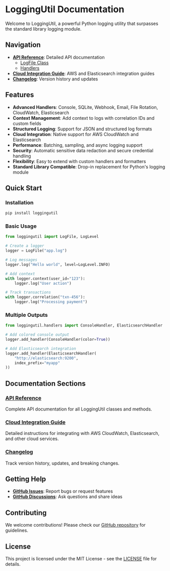 # LoggingUtil Documentation

Welcome to LoggingUtil, a powerful Python logging utility that surpasses the standard library logging module.

## Navigation

- **[API Reference](api/logfile.md)**: Detailed API documentation
    - [LogFile Class](api/logfile.md)
    - [Handlers](api/handlers.md)
- **[Cloud Integration Guide](guide/cloud.md)**: AWS and Elasticsearch integration guides
- **[Changelog](changelog.md)**: Version history and updates

## Features

- **Advanced Handlers**: Console, SQLite, Webhook, Email, File Rotation, CloudWatch, Elasticsearch
- **Context Management**: Add context to logs with correlation IDs and custom fields
- **Structured Logging**: Support for JSON and structured log formats
- **Cloud Integration**: Native support for AWS CloudWatch and Elasticsearch
- **Performance**: Batching, sampling, and async logging support
- **Security**: Automatic sensitive data redaction and secure credential handling
- **Flexibility**: Easy to extend with custom handlers and formatters
- **Standard Library Compatible**: Drop-in replacement for Python's logging module

## Quick Start

### Installation

```bash
pip install loggingutil
```

### Basic Usage

```python
from loggingutil import LogFile, LogLevel

# Create a logger
logger = LogFile("app.log")

# Log messages
logger.log("Hello world", level=LogLevel.INFO)

# Add context
with logger.context(user_id="123"):
    logger.log("User action")

# Track transactions
with logger.correlation("txn-456"):
    logger.log("Processing payment")
```

### Multiple Outputs

```python
from loggingutil.handlers import ConsoleHandler, ElasticsearchHandler

# Add colored console output
logger.add_handler(ConsoleHandler(color=True))

# Add Elasticsearch integration
logger.add_handler(ElasticsearchHandler(
    "http://elasticsearch:9200",
    index_prefix="myapp"
))
```

## Documentation Sections

### [API Reference](api/logfile.md)
Complete API documentation for all LoggingUtil classes and methods.

### [Cloud Integration Guide](guide/cloud.md)
Detailed instructions for integrating with AWS CloudWatch, Elasticsearch, and other cloud services.

### [Changelog](changelog.md)
Track version history, updates, and breaking changes.

## Getting Help

- **[GitHub Issues](https://github.com/mochathehuman/loggingutil/issues)**: Report bugs or request features
- **[GitHub Discussions](https://github.com/mochathehuman/loggingutil/discussions)**: Ask questions and share ideas

## Contributing

We welcome contributions! Please check our [GitHub repository](https://github.com/mochathehuman/loggingutil) for guidelines.

## License

This project is licensed under the MIT License - see the [LICENSE](https://github.com/mochathehuman/loggingutil/blob/main/LICENSE) file for details. 